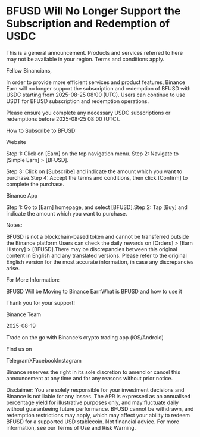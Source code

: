 # BFUSD Will No Longer Support the Subscription and Redemption of USDC

This is a general announcement. Products and services referred to here may not be available in your region. Terms and conditions apply. 

Fellow Binancians,

In order to provide more efficient services and product features, Binance Earn will no longer support the subscription and redemption of BFUSD with USDC starting from 2025-08-25 08:00 (UTC). Users can continue to use USDT for BFUSD subscription and redemption operations. 

Please ensure you complete any necessary USDC subscriptions or redemptions before 2025-08-25 08:00 (UTC).

How to Subscribe to BFUSD:

Website 

Step 1: Click on [Earn] on the top navigation menu. Step 2: Navigate to [Simple Earn] > [BFUSD].

Step 3: Click on [Subscribe] and indicate the amount which you want to purchase.Step 4: Accept the terms and conditions, then click [Confirm] to complete the purchase.

Binance App

Step 1: Go to [Earn] homepage, and select [BFUSD].Step 2: Tap [Buy] and indicate the amount which you want to purchase.

Notes:

BFUSD is not a blockchain-based token and cannot be transferred outside the Binance platform.Users can check the daily rewards on [Orders] > [Earn History] > [BFUSD].There may be discrepancies between this original content in English and any translated versions. Please refer to the original English version for the most accurate information, in case any discrepancies arise.

For More Information:

​​BFUSD Will be Moving to Binance EarnWhat is BFUSD and how to use it

Thank you for your support!

Binance Team

2025-08-19

Trade on the go with Binance’s crypto trading app (iOS/Android)

Find us on 

TelegramXFacebookInstagram

Binance reserves the right in its sole discretion to amend or cancel this announcement at any time and for any reasons without prior notice. 

Disclaimer: You are solely responsible for your investment decisions and Binance is not liable for any losses. The APR is expressed as an annualised percentage yield for illustrative purposes only, and may fluctuate daily without guaranteeing future performance. BFUSD cannot be withdrawn, and redemption restrictions may apply, which may affect your ability to redeem BFUSD for a supported USD stablecoin. Not financial advice. For more information, see our Terms of Use and Risk Warning.